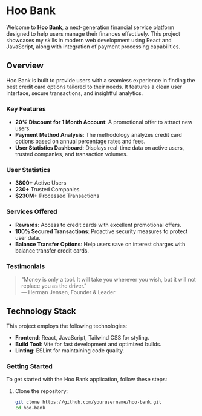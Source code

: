 # Hoo Bank

Welcome to **Hoo Bank**, a next-generation financial service platform designed to help users manage their finances effectively. This project showcases my skills in modern web development using React and JavaScript, along with integration of payment processing capabilities.

## Overview

Hoo Bank is built to provide users with a seamless experience in finding the best credit card options tailored to their needs. It features a clean user interface, secure transactions, and insightful analytics.

### Key Features

- **20% Discount for 1 Month Account**: A promotional offer to attract new users.
- **Payment Method Analysis**: The methodology analyzes credit card options based on annual percentage rates and fees.
- **User Statistics Dashboard**: Displays real-time data on active users, trusted companies, and transaction volumes.

### User Statistics

- **3800+** Active Users
- **230+** Trusted Companies
- **$230M+** Processed Transactions

### Services Offered

- **Rewards**: Access to credit cards with excellent promotional offers.
- **100% Secured Transactions**: Proactive security measures to protect user data.
- **Balance Transfer Options**: Help users save on interest charges with balance transfer credit cards.

### Testimonials

> "Money is only a tool. It will take you wherever you wish, but it will not replace you as the driver."  
> — Herman Jensen, Founder & Leader

## Technology Stack

This project employs the following technologies:

- **Frontend**: React, JavaScript, Tailwind CSS for styling.
- **Build Tool**: Vite for fast development and optimized builds.
- **Linting**: ESLint for maintaining code quality.

### Getting Started

To get started with the Hoo Bank application, follow these steps:

1. Clone the repository:

   ```bash
   git clone https://github.com/yourusername/hoo-bank.git
   cd hoo-bank